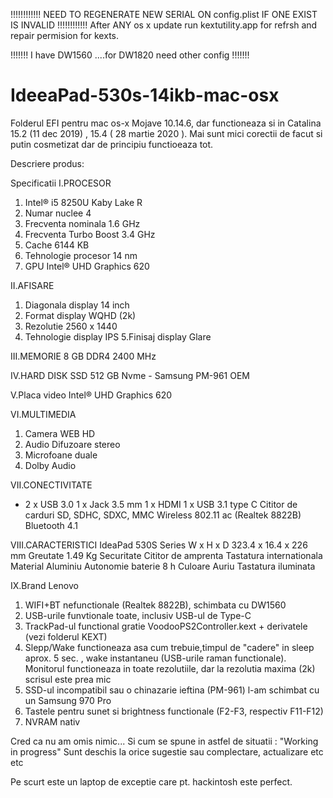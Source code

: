 !!!!!!!!!!!!
NEED TO REGENERATE NEW SERIAL ON config.plist
IF ONE EXIST IS INVALID
!!!!!!!!!!!!
After ANY os x update run kextutility.app for refrsh and repair permision for kexts.

!!!!!!!    I have DW1560 ....for DW1820 need other config !!!!!!!

# IdeeaPad-530s-14ikb-mac-osx

Folderul EFI pentru mac os-x Mojave 10.14.6, dar functioneaza si in Catalina 15.2 (11 dec 2019) , 15.4 ( 28 martie 2020 ).
Mai sunt mici corectii de facut si putin cosmetizat dar de principiu functioeaza tot.

Descriere produs:

Specificatii
I.PROCESOR
1. Intel® i5 8250U Kaby Lake R
2. Numar nuclee	4
3. Frecventa nominala	1.6 GHz
4. Frecventa Turbo Boost	3.4 GHz
5. Cache	6144 KB
6. Tehnologie procesor	14 nm
7. GPU	Intel® UHD Graphics 620

II.AFISARE
1. Diagonala display	14 inch
2. Format display	WQHD (2k)
3. Rezolutie	2560 x 1440
4. Tehnologie display	IPS
5.Finisaj display	Glare

III.MEMORIE     8 GB	DDR4 2400 MHz

IV.HARD DISK   	SSD 512 GB Nvme - Samsung PM-961 OEM

V.Placa video   Intel® UHD Graphics 620

VI.MULTIMEDIA  
1. Camera WEB HD
2. Audio	Difuzoare stereo
3. Microfoane duale
4. Dolby Audio

VII.CONECTIVITATE
- 2 x USB 3.0
1 x Jack 3.5 mm
1 x HDMI
1 x USB 3.1 type C
Cititor de carduri	SD, SDHC, SDXC, MMC
Wireless	802.11 ac (Realtek 8822B)
Bluetooth	4.1

VIII.CARACTERISTICI
IdeaPad 530S Series
W x H x D	323.4 x 16.4 x 226 mm
Greutate	1.49 Kg
Securitate	Cititor de amprenta
Tastatura internationala
Material	Aluminiu
Autonomie baterie	8 h
Culoare	Auriu
Tastatura iluminata

IX.Brand
Lenovo



1. WIFI+BT nefunctionale (Realtek 8822B), schimbata cu DW1560
2. USB-urile funvtionale toate, inclusiv USB-ul de Type-C
3. TrackPad-ul functional gratie VoodooPS2Controller.kext + derivatele (vezi folderul KEXT)
4. Slepp/Wake functioneaza asa cum trebuie,timpul de "cadere" in sleep aprox. 5 sec. , wake instantaneu (USB-urile raman            functionale). Monitorul functioneaza in toate rezolutiile, dar la rezolutia maxima (2k) scrisul este prea mic
6. SSD-ul incompatibil sau o chinazarie ieftina (PM-961) l-am schimbat cu un Samsung 970 Pro
7. Tastele pentru sunet si brightness functionale (F2-F3, respectiv F11-F12)
8. NVRAM nativ

Cred ca nu am omis nimic... Si cum se spune in astfel de situatii : "Working in progress"
Sunt deschis la orice sugestie sau complectare, actualizare etc etc 

Pe scurt este un laptop de exceptie care pt. hackintosh este perfect.
